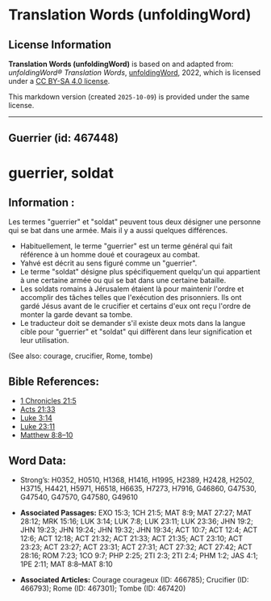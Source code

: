 # Translation Words (unfoldingWord)

## License Information

**Translation Words (unfoldingWord)** is based on and adapted from: _unfoldingWord® Translation Words_, [unfoldingWord](https://unfoldingword.org/utw), 2022, which is licensed under a [CC BY-SA 4.0 license](https://creativecommons.org/licenses/by-sa/4.0/legalcode.en).

This markdown version (created `2025-10-09`) is provided under the same license.



--------------------------------

## Guerrier (id: 467448)

guerrier, soldat
================

Information :
-------------

Les termes "guerrier" et "soldat" peuvent tous deux désigner une personne qui se bat dans une armée. Mais il y a aussi quelques différences.

* Habituellement, le terme "guerrier" est un terme général qui fait référence à un homme doué et courageux au combat.
* Yahvé est décrit au sens figuré comme un "guerrier".
* Le terme "soldat" désigne plus spécifiquement quelqu'un qui appartient à une certaine armée ou qui se bat dans une certaine bataille.
* Les soldats romains à Jérusalem étaient là pour maintenir l'ordre et accomplir des tâches telles que l'exécution des prisonniers. Ils ont gardé Jésus avant de le crucifier et certains d'eux ont reçu l'ordre de monter la garde devant sa tombe.
* Le traducteur doit se demander s'il existe deux mots dans la langue cible pour "guerrier" et "soldat" qui diffèrent dans leur signification et leur utilisation.

(See also: courage, crucifier, Rome, tombe)

Bible References:
-----------------

* [1 Chronicles 21:5](rc://en/tn/help/1ch/21/05)
* [Acts 21:33](rc://en/tn/help/act/21/33)
* [Luke 3:14](rc://en/tn/help/luk/03/14)
* [Luke 23:11](rc://en/tn/help/luk/23/11)
* [Matthew 8:8–10](rc://en/tn/help/mat/08/08)

Word Data:
----------

* Strong’s: H0352, H0510, H1368, H1416, H1995, H2389, H2428, H2502, H3715, H4421, H5971, H6518, H6635, H7273, H7916, G46860, G47530, G47540, G47570, G47580, G49610

* **Associated Passages:** EXO 15:3; 1CH 21:5; MAT 8:9; MAT 27:27; MAT 28:12; MRK 15:16; LUK 3:14; LUK 7:8; LUK 23:11; LUK 23:36; JHN 19:2; JHN 19:23; JHN 19:24; JHN 19:32; JHN 19:34; ACT 10:7; ACT 12:4; ACT 12:6; ACT 12:18; ACT 21:32; ACT 21:33; ACT 21:35; ACT 23:10; ACT 23:23; ACT 23:27; ACT 23:31; ACT 27:31; ACT 27:32; ACT 27:42; ACT 28:16; ROM 7:23; 1CO 9:7; PHP 2:25; 2TI 2:3; 2TI 2:4; PHM 1:2; JAS 4:1; 1PE 2:11; MAT 8:8–MAT 8:10
* **Associated Articles:** Courage courageux (ID: 466785); Crucifier (ID: 466793); Rome (ID: 467301); Tombe (ID: 467420)

